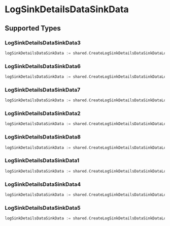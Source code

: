 # LogSinkDetailsDataSinkData


## Supported Types

### LogSinkDetailsDataSinkData3

```go
logSinkDetailsDataSinkData := shared.CreateLogSinkDetailsDataSinkDataLogSinkDetailsDataSinkData3(shared.LogSinkDetailsDataSinkData3{/* values here */})
```

### LogSinkDetailsDataSinkData6

```go
logSinkDetailsDataSinkData := shared.CreateLogSinkDetailsDataSinkDataLogSinkDetailsDataSinkData6(shared.LogSinkDetailsDataSinkData6{/* values here */})
```

### LogSinkDetailsDataSinkData7

```go
logSinkDetailsDataSinkData := shared.CreateLogSinkDetailsDataSinkDataLogSinkDetailsDataSinkData7(shared.LogSinkDetailsDataSinkData7{/* values here */})
```

### LogSinkDetailsDataSinkData2

```go
logSinkDetailsDataSinkData := shared.CreateLogSinkDetailsDataSinkDataLogSinkDetailsDataSinkData2(shared.LogSinkDetailsDataSinkData2{/* values here */})
```

### LogSinkDetailsDataSinkData8

```go
logSinkDetailsDataSinkData := shared.CreateLogSinkDetailsDataSinkDataLogSinkDetailsDataSinkData8(shared.LogSinkDetailsDataSinkData8{/* values here */})
```

### LogSinkDetailsDataSinkData1

```go
logSinkDetailsDataSinkData := shared.CreateLogSinkDetailsDataSinkDataLogSinkDetailsDataSinkData1(shared.LogSinkDetailsDataSinkData1{/* values here */})
```

### LogSinkDetailsDataSinkData4

```go
logSinkDetailsDataSinkData := shared.CreateLogSinkDetailsDataSinkDataLogSinkDetailsDataSinkData4(shared.LogSinkDetailsDataSinkData4{/* values here */})
```

### LogSinkDetailsDataSinkData5

```go
logSinkDetailsDataSinkData := shared.CreateLogSinkDetailsDataSinkDataLogSinkDetailsDataSinkData5(shared.LogSinkDetailsDataSinkData5{/* values here */})
```

